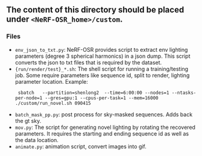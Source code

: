 ## The content of this directory should be placed under `<NeRF-OSR_home>/custom`.

### Files
* `env_json_to_txt.py`: NeRF-OSR provides script to extract env lighting parameters (degree 3 spherical harmonics) in a json dump. This script converts the json to txt files that is required by the dataset.
* `{run/render/test}_*.sh`: The shell script for running a training/testing job. Some require parameters like sequence id, split to render, lighting parameter location. Example: 
  ```
   sbatch   --partition=shenlong2  --time=6:00:00 --nodes=1 --ntasks-per-node=1 --gres=gpu:1 --cpus-per-task=1 --mem=16000 ./custom/run_novel.sh 090415
  ```
* `batch_mask_pp.py`: post process for sky-masked sequences. Adds back the gt sky.  
* `mov.py`: The script for generating novel lighting by rotating the recovered parameters. It requires the starting and ending sequence id as well as the data location.  
* `animate.py`: animation script, convert images into gif.  
